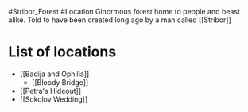 #Stribor_Forest #Location 
Ginormous forest home to people and beast alike. Told to have been created long ago by a man called [[Stribor]]
# List of locations
- [[Badija and Ophilia]]
	- [[Bloody Bridge]]
- [[Petra's Hideout]]
- [[Sokolov Wedding]]